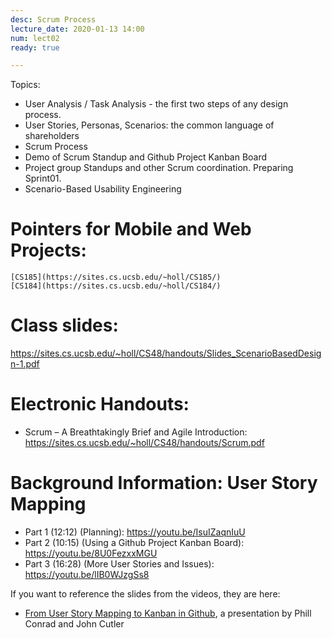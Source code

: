 ```yaml
---
desc: Scrum Process
lecture_date: 2020-01-13 14:00
num: lect02
ready: true

---
```



Topics: 
* User Analysis / Task Analysis - the first two steps of any design process. 
* User Stories, Personas, Scenarios: the common language of shareholders 
* Scrum Process 
* Demo of Scrum Standup and Github Project Kanban Board 
* Project group Standups and other Scrum coordination. Preparing Sprint01.
* Scenario-Based Usability Engineering

# Pointers for Mobile and Web Projects:
	[CS185](https://sites.cs.ucsb.edu/~holl/CS185/)
	[CS184](https://sites.cs.ucsb.edu/~holl/CS184/)

# Class slides: 

<https://sites.cs.ucsb.edu/~holl/CS48/handouts/Slides_ScenarioBasedDesign-1.pdf>

# Electronic Handouts:
* Scrum – A Breathtakingly Brief and Agile Introduction: <https://sites.cs.ucsb.edu/~holl/CS48/handouts/Scrum.pdf>
	
# Background Information: User Story Mapping

* Part 1 (12:12) (Planning): <https://youtu.be/IsuIZaqnIuU>
* Part 2 (10:15) (Using a Github Project Kanban Board): <https://youtu.be/8U0FezxxMGU>
* Part 3 (16:28) (More User Stories and Issues): <https://youtu.be/lIB0WJzgSs8>

If you want to reference the slides from the videos, they are here: 
* [From User Story Mapping to Kanban in Github](https://docs.google.com/presentation/d/1UD5qIm5njZFF2s8OvCJdJPnsR_VvnavcZRP9cXRqRNw/edit?usp=sharing), a presentation by Phill Conrad and John Cutler
